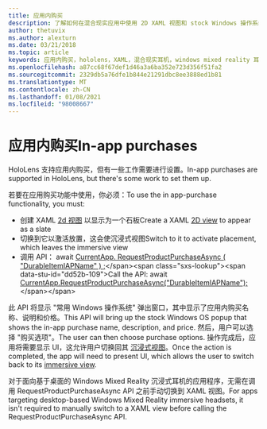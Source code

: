 ```yaml
---
title: 应用内购买
description: 了解如何在混合现实应用中使用 2D XAML 视图和 stock Windows 操作系统弹出窗口进行应用内购买。
author: thetuvix
ms.author: alexturn
ms.date: 03/21/2018
ms.topic: article
keywords: 应用内购买，hololens，XAML，混合现实耳机，windows mixed reality 耳机，虚拟现实耳机
ms.openlocfilehash: a87cc68f67def1d46a3a6ba352e723d356f51fa2
ms.sourcegitcommit: 2329db5a76dfe1b844e21291dbc8ee3888ed1b81
ms.translationtype: MT
ms.contentlocale: zh-CN
ms.lasthandoff: 01/08/2021
ms.locfileid: "98008667"
---
```

# <a name="in-app-purchases"></a><span data-ttu-id="dd52b-104">应用内购买</span><span class="sxs-lookup"><span data-stu-id="dd52b-104">In-app purchases</span></span>

<span data-ttu-id="dd52b-105">HoloLens 支持应用内购买，但有一些工作需要进行设置。</span><span class="sxs-lookup"><span data-stu-id="dd52b-105">In-app purchases are supported in HoloLens, but there's some work to set them up.</span></span>

<span data-ttu-id="dd52b-106">若要在应用购买功能中使用，你必须：</span><span class="sxs-lookup"><span data-stu-id="dd52b-106">To use the in app-purchase functionality, you must:</span></span>
* <span data-ttu-id="dd52b-107">创建 XAML [2d 视图](../design/app-views.md) 以显示为一个石板</span><span class="sxs-lookup"><span data-stu-id="dd52b-107">Create a XAML [2D view](../design/app-views.md) to appear as a slate</span></span>
* <span data-ttu-id="dd52b-108">切换到它以激活放置，这会使沉浸式视图</span><span class="sxs-lookup"><span data-stu-id="dd52b-108">Switch to it to activate placement, which leaves the immersive view</span></span>
* <span data-ttu-id="dd52b-109">调用 API： await [CurrentApp. RequestProductPurchaseAsync ( "DurableItemIAPName" ) ;](https://docs.microsoft.com/uwp/api/windows.applicationmodel.store.currentapp#Windows_ApplicationModel_Store_CurrentApp_RequestProductPurchaseAsync_System_String_)</span><span class="sxs-lookup"><span data-stu-id="dd52b-109">Call the API: await [CurrentApp.RequestProductPurchaseAsync("DurableItemIAPName");](https://docs.microsoft.com/uwp/api/windows.applicationmodel.store.currentapp#Windows_ApplicationModel_Store_CurrentApp_RequestProductPurchaseAsync_System_String_)</span></span>

<span data-ttu-id="dd52b-110">此 API 将显示 "常用 Windows 操作系统" 弹出窗口，其中显示了应用内购买名称、说明和价格。</span><span class="sxs-lookup"><span data-stu-id="dd52b-110">This API will bring up the stock Windows OS popup that shows the in-app purchase name, description, and price.</span></span> <span data-ttu-id="dd52b-111">然后，用户可以选择 "购买选项"。</span><span class="sxs-lookup"><span data-stu-id="dd52b-111">The user can then choose purchase options.</span></span> <span data-ttu-id="dd52b-112">操作完成后，应用将需要显示 UI，这允许用户切换回其 [沉浸式视图](../design/app-views.md)。</span><span class="sxs-lookup"><span data-stu-id="dd52b-112">Once the action is completed, the app will need to present UI, which allows the user to switch back to its [immersive view](../design/app-views.md).</span></span>

<span data-ttu-id="dd52b-113">对于面向基于桌面的 Windows Mixed Reality 沉浸式耳机的应用程序，无需在调用 RequestProductPurchaseAsync API 之前手动切换到 XAML 视图。</span><span class="sxs-lookup"><span data-stu-id="dd52b-113">For apps targeting desktop-based Windows Mixed Reality immersive headsets, it isn't required to manually switch to a XAML view before calling the RequestProductPurchaseAsync API.</span></span>
